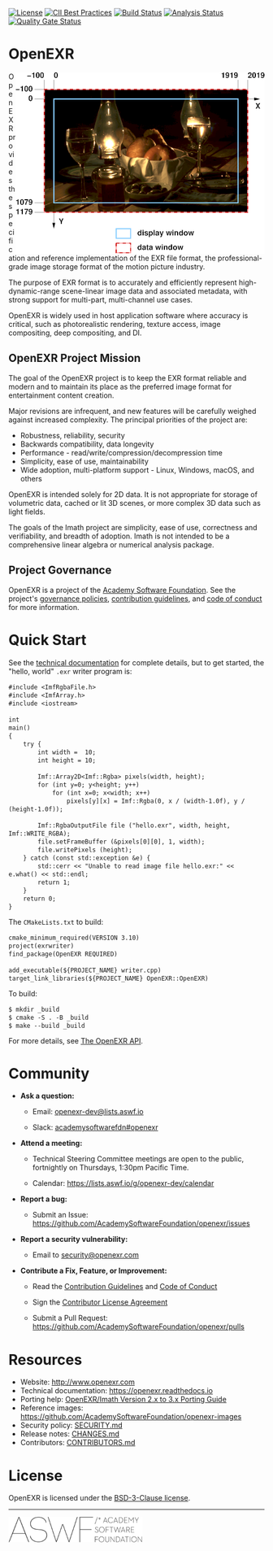 <!-- SPDX-License-Identifier: BSD-3-Clause -->
<!-- Copyright (c) Contributors to the OpenEXR Project -->

[![License](https://img.shields.io/github/license/AcademySoftwareFoundation/openexr)](LICENSE.md)
[![CII Best Practices](https://bestpractices.coreinfrastructure.org/projects/2799/badge)](https://bestpractices.coreinfrastructure.org/projects/2799)
[![Build Status](https://github.com/AcademySoftwareFoundation/openexr/workflows/CI/badge.svg)](https://github.com/AcademySoftwareFoundation/openexr/actions?query=workflow%3ACI)
[![Analysis Status](https://github.com/AcademySoftwareFoundation/openexr/workflows/Analysis/badge.svg)](https://github.com/AcademySoftwareFoundation/openexr/actions?query=workflow%3AAnalysis)
[![Quality Gate Status](https://sonarcloud.io/api/project_badges/measure?project=AcademySoftwareFoundation_openexr&metric=alert_status)](https://sonarcloud.io/dashboard?id=AcademySoftwareFoundation_openexr)

# OpenEXR

<img align="right" src="docs/technical/images/windowExample1.png">

OpenEXR provides the specification and reference implementation of the
EXR file format, the professional-grade image storage format of the
motion picture industry.

The purpose of EXR format is to accurately and efficiently represent
high-dynamic-range scene-linear image data and associated metadata,
with strong support for multi-part, multi-channel use cases.

OpenEXR is widely used in host application software where accuracy is
critical, such as photorealistic rendering, texture access, image
compositing, deep compositing, and DI.

## OpenEXR Project Mission

The goal of the OpenEXR project is to keep the EXR format reliable and
modern and to maintain its place as the preferred image format for
entertainment content creation. 

Major revisions are infrequent, and new features will be carefully
weighed against increased complexity.  The principal priorities of the
project are:

* Robustness, reliability, security
* Backwards compatibility, data longevity
* Performance - read/write/compression/decompression time
* Simplicity, ease of use, maintainability
* Wide adoption, multi-platform support - Linux, Windows, macOS, and others

OpenEXR is intended solely for 2D data. It is not appropriate for
storage of volumetric data, cached or lit 3D scenes, or more complex
3D data such as light fields.

The goals of the Imath project are simplicity, ease of use,
correctness and verifiability, and breadth of adoption. Imath is not
intended to be a comprehensive linear algebra or numerical analysis
package.

## Project Governance

OpenEXR is a project of the [Academy Software
Foundation](https://www.aswf.io). See the project's [governance
policies](GOVERNANCE.md), [contribution guidelines](CONTRIBUTING.md), and [code of conduct](CODE_OF_CONDUCT)
for more information.

# Quick Start

See the [technical documentation](https://openexr.readthedocs.io) for
complete details, but to get started, the "hello, world" `.exr` writer program is:

    #include <ImfRgbaFile.h>
    #include <ImfArray.h>
    #include <iostream>
    
    int
    main()
    {
        try {
            int width =  10;
            int height = 10;
            
            Imf::Array2D<Imf::Rgba> pixels(width, height);
            for (int y=0; y<height; y++)
                for (int x=0; x<width; x++)
                    pixels[y][x] = Imf::Rgba(0, x / (width-1.0f), y / (height-1.0f));
        
            Imf::RgbaOutputFile file ("hello.exr", width, height, Imf::WRITE_RGBA);
            file.setFrameBuffer (&pixels[0][0], 1, width);
            file.writePixels (height);
        } catch (const std::exception &e) {
            std::cerr << "Unable to read image file hello.exr:" << e.what() << std::endl;
            return 1;
        }
        return 0;
    }

The `CMakeLists.txt` to build:

    cmake_minimum_required(VERSION 3.10)
    project(exrwriter)
    find_package(OpenEXR REQUIRED)
    
    add_executable(${PROJECT_NAME} writer.cpp)
    target_link_libraries(${PROJECT_NAME} OpenEXR::OpenEXR)

To build:

    $ mkdir _build
    $ cmake -S . -B _build
    $ make --build _build

For more details, see [The OpenEXR
API](https://openexr.readthedocs.io/en/latest/API.html#the-openexr-api).

# Community

* **Ask a question:**

  - Email: openexr-dev@lists.aswf.io

  - Slack: [academysoftwarefdn#openexr](https://academysoftwarefdn.slack.com/archives/CMLRW4N73)

* **Attend a meeting:**

  - Technical Steering Committee meetings are open to the
    public, fortnightly on Thursdays, 1:30pm Pacific Time.

  - Calendar: https://lists.aswf.io/g/openexr-dev/calendar

* **Report a bug:**

  - Submit an Issue: https://github.com/AcademySoftwareFoundation/openexr/issues

* **Report a security vulnerability:**

  - Email to security@openexr.com

* **Contribute a Fix, Feature, or Improvement:**

  - Read the [Contribution Guidelines](CONTRIBUTING.md) and [Code of Conduct](CODE_OF_CONDUCT.md)

  - Sign the [Contributor License
    Agreement](https://contributor.easycla.lfx.linuxfoundation.org/#/cla/project/2e8710cb-e379-4116-a9ba-964f83618cc5/user/564e571e-12d7-4857-abd4-898939accdd7)
  
  - Submit a Pull Request: https://github.com/AcademySoftwareFoundation/openexr/pulls

# Resources

- Website: http://www.openexr.com
- Technical documentation: https://openexr.readthedocs.io
- Porting help: [OpenEXR/Imath Version 2.x to 3.x Porting Guide](https://openexr.readthedocs.io/en/latest/PortingGuide.html)
- Reference images: https://github.com/AcademySoftwareFoundation/openexr-images
- Security policy: [SECURITY.md](SECURITY.md)
- Release notes: [CHANGES.md](CHANGES.md)
- Contributors: [CONTRIBUTORS.md](CONTRIBUTORS.md)  

# License

OpenEXR is licensed under the [BSD-3-Clause license](LICENSE.md).


---

![aswf](/ASWF/images/aswf.png)
